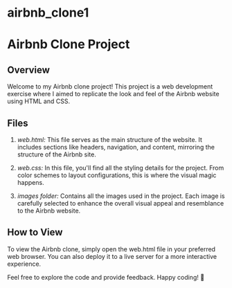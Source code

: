 # airbnb_clone1
# Airbnb Clone Project

## Overview

Welcome to my Airbnb clone project! This project is a web development exercise where I aimed to replicate the look and feel of the Airbnb website using HTML and CSS.

## Files

1. *web.html:* This file serves as the main structure of the website. It includes sections like headers, navigation, and content, mirroring the structure of the Airbnb site.

2. *web.css:* In this file, you'll find all the styling details for the project. From color schemes to layout configurations, this is where the visual magic happens.

3. *images folder:* Contains all the images used in the project. Each image is carefully selected to enhance the overall visual appeal and resemblance to the Airbnb website.

## How to View

To view the Airbnb clone, simply open the web.html file in your preferred web browser. You can also deploy it to a live server for a more interactive experience.

Feel free to explore the code and provide feedback. Happy coding! 🚀
